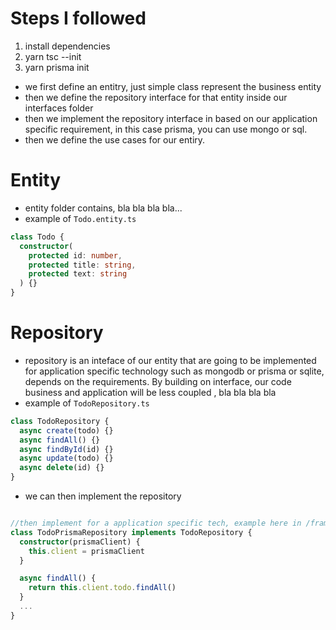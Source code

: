 # Steps I followed

1. install dependencies
2. yarn tsc --init
3. yarn prisma init

- we first define an entitry, just simple class represent the business entity
- then we define the repository interface for that entity inside our interfaces folder
- then we implement the repository interface in based on our application specific requirement, in this case prisma, you can use mongo or sql.
- then we define the use cases for our entiry.

# Entity

- entity folder contains, bla bla bla bla...
- example of `Todo.entity.ts`

```ts
class Todo {
  constructor(
    protected id: number,
    protected title: string,
    protected text: string
  ) {}
}
```

# Repository

- repository is an inteface of our entity that are going to be implemented for application specific technology such as mongodb or prisma or sqlite, depends on the requirements. By building on interface, our code business and application will be less coupled , bla bla bla bla
- example of `TodoRepository.ts`

```ts
class TodoRepository {
  async create(todo) {}
  async findAll() {}
  async findById(id) {}
  async update(todo) {}
  async delete(id) {}
}
```

- we can then implement the repository

```ts

//then implement for a application specific tech, example here in /framework/persistence/TodoPrismaRepository.ts
class TodoPrismaRepository implements TodoRepository {
  constructor(prismaClient) {
    this.client = prismaClient
  }

  async findAll() {
    return this.client.todo.findAll()
  }
  ...
}
```
